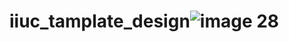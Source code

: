 # iiuc_tamplate_design![image 28](https://user-images.githubusercontent.com/37582040/171088338-1a84c41c-7ab7-44a1-bfc8-9fb414877ef5.png)
